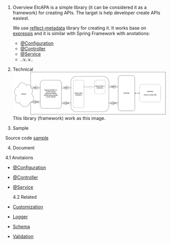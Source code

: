 1. Overview
   EtcAPA is a simple library (it can be considered it as a framework) for creating APIs. The target is help developer create APIs easiest.

   We use [reflect-metadata](https://rbuckton.github.io/reflect-metadata/) library for creating it. It works base on [expressjs](https://expressjs.com/) and it is similar with Spring Framework with anotations:

   - [@Configuration](./docs/configuration.md)
   - [@Controller](./docs/controller.md)
   - [@Service](./docs//service.md)
   - ..v..v..

2. Technical
   ![Request Response](./docs/bakku-etcapi.drawio.png)
   This library (framework) work as this image.

3. Sample

Source code [sample](./sample-etcapi/)

4. Document

4.1 Anotaions

- [@Configuration](./docs/configuration.md)
- [@Controller](./docs/controller.md)
- [@Service](./docs//service.md)

  4.2 Related

- [Customization](./docs/customization.md)
- [Logger](./docs/logger.md)
- [Schema](./docs/class-schema.md)
- [Validation](./docs/validate.md)
